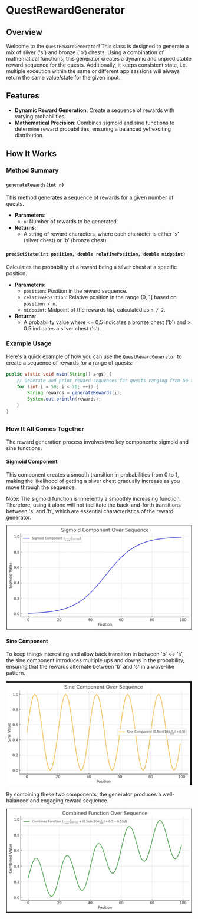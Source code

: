 
# QuestRewardGenerator

## Overview

Welcome to the `QuestRewardGenerator`! This class is designed to generate a mix of silver ('s') and bronze ('b') chests. Using a combination of mathematical functions, this generator creates a dynamic and unpredictable reward sequence for the quests. Additionally, it keeps consistent state, i.e. multiple exceution within the same or different app sassions will always return the same value/state for the given input.

## Features

- **Dynamic Reward Generation**: Create a sequence of rewards with varying probabilities.
- **Mathematical Precision**: Combines sigmoid and sine functions to determine reward probabilities, ensuring a balanced yet exciting distribution.

## How It Works

### Method Summary

#### `generateRewards(int n)`

This method generates a sequence of rewards for a given number of quests.

- **Parameters**:
  - `n`: Number of rewards to be generated.
- **Returns**:
  - A string of reward characters, where each character is either 's' (silver chest) or 'b' (bronze chest).

#### `predictState(int position, double relativePosition, double midpoint)`

Calculates the probability of a reward being a silver chest at a specific position.

- **Parameters**:
  - `position`: Position in the reward sequence.
  - `relativePosition`: Relative position in the range (0, 1] based on `position / n`.
  - `midpoint`: Midpoint of the rewards list, calculated as `n / 2`.
- **Returns**:
  - A probability value where <= 0.5 indicates a bronze chest ('b') and > 0.5 indicates a silver chest ('s').

### Example Usage

Here's a quick example of how you can use the `QuestRewardGenerator` to create a sequence of rewards for a range of quests:

```java
public static void main(String[] args) {
    // Generate and print reward sequences for quests ranging from 50 to 69
    for (int i = 50; i < 70; ++i) {
        String rewards = generateRewards(i);
        System.out.println(rewards);
    }
}
```

##

### How It All Comes Together

The reward generation process involves two key components: sigmoid and sine functions.

#### Sigmoid Component
This component creates a smooth transition in probabilities from 0 to 1, making the likelihood of getting a silver chest gradually increase as you move through the sequence.

Note: The sigmoid function is inherently a smoothly increasing function. Therefore, using it alone will not facilitate the back-and-forth transitions between 's' and 'b', which are essential characteristics of the reward generator.

![Sigmoid Function](images/sigmoid.png)



#### Sine Component
To keep things interesting and allow back transition in between 'b' <-> 's', the sine component introduces multiple ups and downs in the probability, ensuring that the rewards alternate between 'b' and 's' in a wave-like pattern.

![Sinus Function](sin.png)


By combining these two components, the generator produces a well-balanced and engaging reward sequence.

![Combined Function](combined.png)
